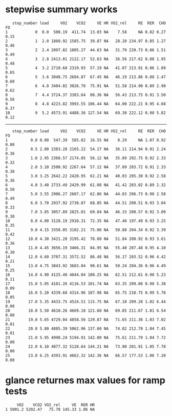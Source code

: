 # stepwise summary works

       step_number load     VO2    VCO2     VE HR VO2_rel     RE  RER  CHO   FO
    1            0  0.0  500.19  411.74  13.03 NA    7.58     NA 0.82 0.27 0.15
    2            1  2.0 1860.92 1585.75  39.87 NA   28.20 234.97 0.85 1.27 0.46
    3            2  2.4 2097.82 1805.27  44.63 NA   31.79 220.73 0.86 1.51 0.49
    4            3  2.8 2413.01 2122.17  52.63 NA   36.56 217.62 0.88 1.95 0.48
    5            4  3.2 2710.68 2319.93  57.19 NA   41.07 213.91 0.86 1.89 0.65
    6            5  3.6 3048.75 2684.87  67.45 NA   46.19 213.86 0.88 2.47 0.60
    7            6  4.0 3404.02 3026.70  75.91 NA   51.58 214.90 0.89 2.90 0.62
    8            7  4.4 3724.37 3383.64  88.36 NA   56.43 213.75 0.91 3.50 0.56
    9            8  4.8 4223.82 3993.55 106.44 NA   64.00 222.21 0.95 4.68 0.37
    10           9  5.2 4573.91 4488.36 127.54 NA   69.30 222.12 0.98 5.82 0.12

---

       step_number load     VO2    VCO2     VE HR VO2_rel     RE  RER  CHO   FO
    1          0.0 0.00  547.39  585.82  16.55 NA    8.29     NA 1.07 0.92 0.00
    2          0.5 2.80 2383.28 2165.22  54.17 NA   36.11 214.94 0.91 2.24 0.36
    3          1.0 2.95 2368.57 2174.85  56.12 NA   35.89 202.75 0.92 2.33 0.32
    4          2.0 3.10 2500.92 2267.64  57.12 NA   37.89 203.72 0.91 2.33 0.38
    5          3.0 3.25 2642.22 2420.95  62.21 NA   40.03 205.30 0.92 2.58 0.36
    6          4.0 3.40 2733.49 2429.99  61.08 NA   41.42 203.02 0.89 2.32 0.50
    7          5.0 3.55 2906.27 2607.17  62.86 NA   44.03 206.73 0.90 2.58 0.49
    8          6.0 3.70 2937.92 2730.87  68.05 NA   44.51 200.51 0.93 3.04 0.33
    9          7.0 3.85 3057.89 2825.01  69.84 NA   46.33 200.57 0.92 3.09 0.38
    10         8.0 4.00 3128.19 2910.31  72.35 NA   47.40 197.49 0.93 3.25 0.35
    11         9.0 4.15 3358.05 3102.21  75.06 NA   50.88 204.34 0.92 3.39 0.42
    12        10.0 4.30 3421.28 3195.42  78.60 NA   51.84 200.92 0.93 3.61 0.36
    13        11.0 4.45 3656.19 3466.31  84.95 NA   55.40 207.48 0.95 4.10 0.30
    14        12.0 4.60 3707.31 3572.52  86.48 NA   56.17 203.52 0.96 4.42 0.21
    15        13.0 4.75 3843.92 3683.04  90.61 NA   58.24 204.36 0.96 4.49 0.25
    16        14.0 4.90 4125.40 4044.04 100.25 NA   62.51 212.61 0.98 5.23 0.11
    17        15.0 5.05 4181.26 4116.53 101.74 NA   63.35 209.08 0.98 5.38 0.09
    18        16.0 5.20 4339.68 4314.96 107.98 NA   65.75 210.75 0.99 5.78 0.05
    19        17.0 5.35 4433.75 4524.51 115.75 NA   67.18 209.28 1.02 6.44 0.00
    20        18.0 5.50 4610.26 4669.10 121.60 NA   69.85 211.67 1.01 6.54 0.00
    21        19.0 5.65 4729.04 4858.56 129.87 NA   71.65 211.36 1.03 7.02 0.01
    22        20.0 5.80 4885.39 5062.96 137.60 NA   74.02 212.70 1.04 7.45 0.01
    23        21.0 5.95 4990.24 5194.91 142.00 NA   75.61 211.79 1.04 7.72 0.00
    24        22.0 6.10 4877.32 5128.64 144.21 NA   73.90 201.91 1.05 7.78 0.00
    25        23.0 6.25 4393.91 4662.32 142.36 NA   66.57 177.53 1.06 7.20 0.00

# glance returnes max values for ramp tests

         VO2    VCO2 VO2_rel     VE  RER HR
    1 5001.2 5202.47   75.78 145.33 1.06 NA


